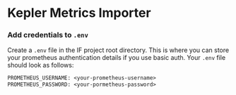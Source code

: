 # Kepler Metrics Importer

### Add credentials to `.env`

Create a `.env` file in the IF project root directory. This is where you can store your prometheus authentication details if you use basic auth. Your `.env` file should look as follows:

```txt
PROMETHEUS_USERNAME: <your-prometheus-username>
PROMETHEUS_PASSWORD: <your-pormetheus-password>
```
